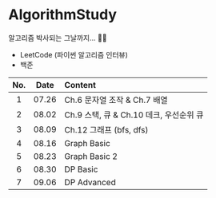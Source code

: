 # AlgorithmStudy

알고리즘 박사되는 그날까지... :triumph::fire:
* LeetCode (파이썬 알고리즘 인터뷰)
* 백준

|No.|Date|Content| 
|:---:|:---:|:---|
|1|07.26|Ch.6 문자열 조작 & Ch.7 배열|
|2|08.02|Ch.9 스택, 큐 & Ch.10 데크, 우선순위 큐|
|3|08.09|Ch.12 그래프 (bfs, dfs)|
|4|08.16|Graph Basic|
|5|08.23|Graph Basic 2|
|6|08.30|DP Basic|
|7|09.06|DP Advanced|
